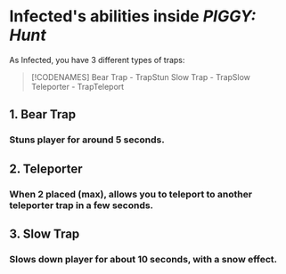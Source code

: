 # Infected's abilities inside *PIGGY: Hunt*

As Infected, you have 3 different types of traps:

> [!CODENAMES]
> Bear Trap - TrapStun
> Slow Trap - TrapSlow
> Teleporter - TrapTeleport

## 1. Bear Trap
### Stuns player for around 5 seconds.

## 2. Teleporter
### When 2 placed (max), allows you to teleport to another teleporter trap in a few seconds.

## 3. Slow Trap
### Slows down player for about 10 seconds, with a snow effect.
